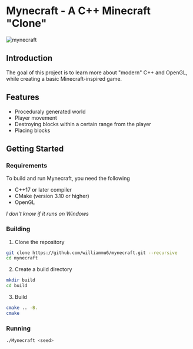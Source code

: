 # Mynecraft - A C++ Minecraft "Clone"

![mynecraft](screenshots/mynecraft.png)

## Introduction

The goal of this project is to learn more about "modern" C++ and OpenGL, while creating a basic Minecraft-inspired game.

## Features

- Proceduraly generated world
- Player movement
- Destroying blocks within a certain range from the player
- Placing blocks

## Getting Started

### Requirements

To build and run Mynecraft, you need the following

- C++17 or later compiler
- CMake (version 3.10 or higher)
- OpenGL

_I don't know if it runs on Windows_

### Building

1. Clone the repository

```sh
git clone https://github.com/williammu6/mynecraft.git --recursive
cd mynecraft
```

2. Create a build directory

```sh 
mkdir build
cd build
```


3. Build
```sh
cmake .. -B.
cmake
```

### Running

```sh
./Mynecraft <seed>
```
